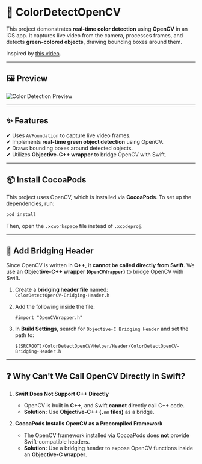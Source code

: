 # 🚀 ColorDetectOpenCV

This project demonstrates **real-time color detection** using **OpenCV** in an iOS app. It captures live video from the camera, processes frames, and detects **green-colored objects**, drawing bounding boxes around them.

Inspired by [this video](https://www.youtube.com/watch?v=aFNDh5k3SjU).

---

## 🖼️ Preview
![Color Detection Preview](https://github.com/user-attachments/assets/3e3f111d-d65f-4ab1-a677-7e5f70cda134)

---

## ✨ Features
✔ Uses `AVFoundation` to capture live video frames.  
✔ Implements **real-time green object detection** using OpenCV.  
✔ Draws bounding boxes around detected objects.  
✔ Utilizes **Objective-C++ wrapper** to bridge OpenCV with Swift.  

---

## 📦 Install CocoaPods
This project uses OpenCV, which is installed via **CocoaPods**. To set up the dependencies, run:
```sh
pod install
```
Then, open the `.xcworkspace` file instead of `.xcodeproj`.

---

## 🔗 Add Bridging Header
Since OpenCV is written in **C++**, it **cannot be called directly from Swift**. We use an **Objective-C++ wrapper (`OpenCVWrapper`)** to bridge OpenCV with Swift.

1. Create a **bridging header file** named:  
   `ColorDetectOpenCV-Bridging-Header.h`
   
2. Add the following inside the file:
   ```objc
   #import "OpenCVWrapper.h"
   ```

3. In **Build Settings**, search for `Objective-C Bridging Header` and set the path to:
   ```
   $(SRCROOT)/ColorDetectOpenCV/Helper/Header/ColorDetectOpenCV-Bridging-Header.h
   ```

---

## ❓ Why Can't We Call OpenCV Directly in Swift?
1. **Swift Does Not Support C++ Directly**  
   - OpenCV is built in **C++**, and Swift **cannot** directly call C++ code.  
   - **Solution:** Use **Objective-C++ (`.mm` files)** as a bridge.

2. **CocoaPods Installs OpenCV as a Precompiled Framework**  
   - The OpenCV framework installed via CocoaPods does **not** provide Swift-compatible headers.  
   - **Solution:** Use a bridging header to expose OpenCV functions inside an **Objective-C wrapper**.
